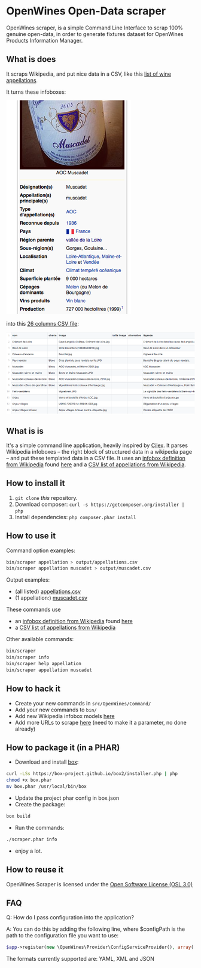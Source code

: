 OpenWines Open-Data scraper
===========================

OpenWines scraper, is a simple Command Line Interface to scrap 100% genuine open-data,
in order to generate fixtures dataset for OpenWines Products Information Manager.

## What is does

It scraps Wikipedia, and put nice data in a CSV, like this [list of wine appellations](output/appellations.csv).

It turns these infoboxes:

![infobox](output/infobox.png)

into this [26 columns CSV file](output/appellations.csv):

![csv](output/csv.png)

## What is is

It's a simple command line application, heavily inspired by [Cilex](https://github.com/Cilex/Cilex).
It parses Wikipedia infoboxes – the right block of structured data in a wikipedia page – and put these templated data in a CSV file.
It uses an [infobox definition from Wikipedia](config/Resources/Appellations/InfoboxModel/FR_Infobox_Region_viticole.yml) found [here](https://fr.wikipedia.org/wiki/Mod%C3%A8le:Infobox_R%C3%A9gion_viticole) and a [CSV list of appellations from Wikipedia](config/Sources/FR_AOC.csv).

## How to install it

 1. `git clone` _this_ repository.
 2. Download composer: `curl -s https://getcomposer.org/installer | php`
 3. Install dependencies: `php composer.phar install`


## How to use it

Command option examples:

```bash
bin/scraper appellation > output/appellations.csv  
bin/scraper appellation muscadet > output/muscadet.csv
```

Output examples: 

 - (all listed) [appellations.csv](output/appellations.csv)
 - (1 appellation:) [muscadet.csv](output/muscadet.csv)

These commands use 

 - an [infobox definition from Wikipedia](config/Resources/Appellations/InfoboxModel/FR_Infobox_Region_viticole.yml) found [here](https://fr.wikipedia.org/wiki/Mod%C3%A8le:Infobox_R%C3%A9gion_viticole)
 - a [CSV list of appellations from Wikipedia](config/Sources/FR_AOC.csv)

Other available commands:

```bash
bin/scraper 
bin/scraper info
bin/scraper help appellation
bin/scraper appellation muscadet
```

## How to hack it

 - Create your new commands in `src/OpenWines/Command/`
 - Add your new commands to `bin/`
 - Add new Wikipedia infobox models [here](config/Resources/Appellations/InfoboxModel/)
 - Add more URLs to scrape [here](config/Sources/) (need to make it a parameter, no done already)

## How to package it (in a PHAR)

 - Download and install [box][5]:
```sh
curl -LSs https://box-project.github.io/box2/installer.php | php
chmod +x box.phar
mv box.phar /usr/local/bin/box
```
 - Update the project phar config in box.json
 - Create the package:
```sh
box build
```
 - Run the commands:
```sh
./scraper.phar info
```
 - enjoy a lot.

## How to reuse it

OpenWines Scraper is licensed under the [Open Software License (OSL 3.0)](http://opensource.org/licenses/osl-3.0.php)

[1]: http://symfony.com
[2]: http://silex.sensiolabs.org
[3]: http://cilex.github.com/get/cilex.phar
[4]: http://cilex.github.com/documentation
[5]: https://box-project.github.io/box2/

## FAQ

Q: How do I pass configuration into the application?

A: You can do this by adding the following line, where $configPath is the path to the configuration file you want to use:

```php
$app->register(new \OpenWines\Provider\ConfigServiceProvider(), array('config.path' => $configPath));
```

The formats currently supported are: YAML, XML and JSON